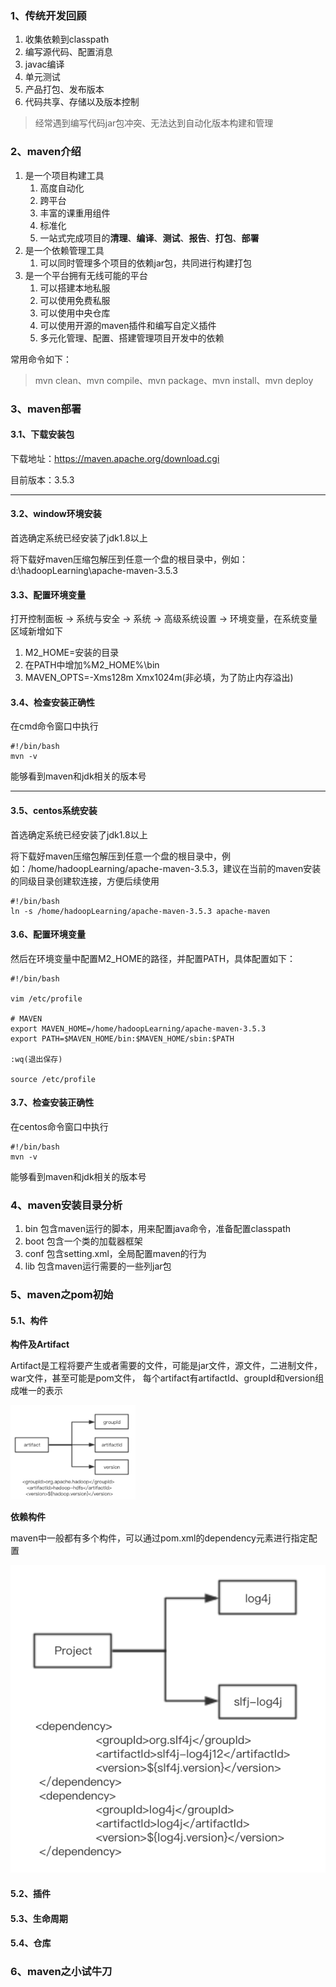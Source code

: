 ### 1、传统开发回顾

1. 收集依赖到classpath
1. 编写源代码、配置消息
1. javac编译
1. 单元测试
1. 产品打包、发布版本
1. 代码共享、存储以及版本控制

> 经常遇到编写代码jar包冲突、无法达到自动化版本构建和管理

### 2、maven介绍

1. 是一个项目构建工具
    1. 高度自动化
    1. 跨平台
    1. 丰富的课重用组件
    1. 标准化
    1. 一站式完成项目的**清理**、**编译**、**测试**、**报告**、**打包**、**部署**
1. 是一个依赖管理工具
    1. 可以同时管理多个项目的依赖jar包，共同进行构建打包
1. 是一个平台拥有无线可能的平台
    1. 可以搭建本地私服
    1. 可以使用免费私服
    1. 可以使用中央仓库
    1. 可以使用开源的maven插件和编写自定义插件
    1. 多元化管理、配置、搭建管理项目开发中的依赖

常用命令如下：

> mvn clean、mvn compile、mvn package、mvn install、mvn deploy

### 3、maven部署

#### 3.1、下载安装包

下载地址：https://maven.apache.org/download.cgi

目前版本：3.5.3

---

#### 3.2、window环境安装

首选确定系统已经安装了jdk1.8以上

将下载好maven压缩包解压到任意一个盘的根目录中，例如：d:\hadoopLearning\apache-maven-3.5.3

#### 3.3、配置环境变量

打开控制面板 -> 系统与安全 -> 系统 -> 高级系统设置 -> 环境变量，在系统变量区域新增如下

1. M2_HOME=安装的目录
1. 在PATH中增加%M2_HOME%\bin
1. MAVEN_OPTS=-Xms128m Xmx1024m(非必填，为了防止内存溢出)

#### 3.4、检查安装正确性

在cmd命令窗口中执行

```shell
#!/bin/bash
mvn -v
```
能够看到maven和jdk相关的版本号

---

#### 3.5、centos系统安装

首选确定系统已经安装了jdk1.8以上

将下载好maven压缩包解压到任意一个盘的根目录中，例如：/home/hadoopLearning/apache-maven-3.5.3，建议在当前的maven安装的同级目录创建软连接，方便后续使用

```shell
#!/bin/bash
ln -s /home/hadoopLearning/apache-maven-3.5.3 apache-maven
```

#### 3.6、配置环境变量

然后在环境变量中配置M2_HOME的路径，并配置PATH，具体配置如下：

```shell
#!/bin/bash

vim /etc/profile

# MAVEN
export MAVEN_HOME=/home/hadoopLearning/apache-maven-3.5.3
export PATH=$MAVEN_HOME/bin:$MAVEN_HOME/sbin:$PATH

:wq(退出保存)

source /etc/profile
```

#### 3.7、检查安装正确性

在centos命令窗口中执行

```shell
#!/bin/bash
mvn -v
```
能够看到maven和jdk相关的版本号

### 4、maven安装目录分析

1. bin    包含maven运行的脚本，用来配置java命令，准备配置classpath
1. boot   包含一个类的加载器框架
1. conf   包含setting.xml，全局配置maven的行为
1. lib    包含maven运行需要的一些列jar包

### 5、maven之pom初始

#### 5.1、构件

**构件及Artifact**

Artifact是工程将要产生或者需要的文件，可能是jar文件，源文件，二进制文件，war文件，甚至可能是pom文件，
每个artifact有artifactId、groupId和version组成唯一的表示

<img src="../images/maven/maven_1.png" width="200"/>

**依赖构件**

maven中一般都有多个构件，可以通过pom.xml的dependency元素进行指定配置

![](../images/maven/maven_2.png)

#### 5.2、插件



#### 5.3、生命周期

#### 5.4、仓库


### 6、maven之小试牛刀
